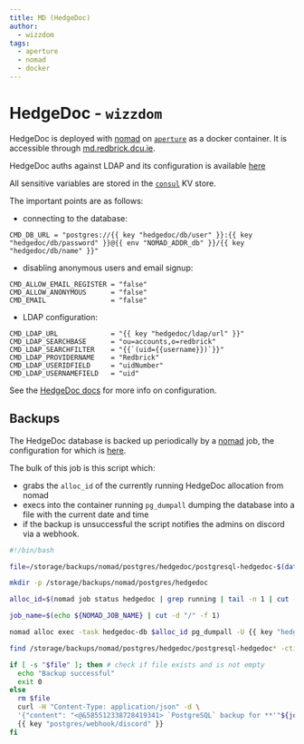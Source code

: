 ```yaml
---
title: MD (HedgeDoc)
author:
  - wizzdom
tags:
  - aperture
  - nomad
  - docker
---
```


# HedgeDoc - `wizzdom`

HedgeDoc is deployed with [nomad](nomad.md) on [`aperture`](../hardware/aperture/index.md) as a docker container. It is accessible through [md.redbrick.dcu.ie](https://md.redbrick.dcu.ie).

HedgeDoc auths against LDAP and its configuration is available [here](https://github.com/redbrick/nomad/blob/master/jobs/services/hedgedoc.hcl)

All sensitive variables are stored in the [`consul`](consul.md) KV store. 

The important points are as follows:

- connecting to the database:

```hcl title="Nomad"
CMD_DB_URL = "postgres://{{ key "hedgedoc/db/user" }}:{{ key "hedgedoc/db/password" }}@{{ env "NOMAD_ADDR_db" }}/{{ key "hedgedoc/db/name" }}"
```

- disabling anonymous users and email signup:

```hcl title="Nomad"
CMD_ALLOW_EMAIL_REGISTER = "false"
CMD_ALLOW_ANONYMOUS      = "false"
CMD_EMAIL                = "false"
```

- LDAP configuration:

```hcl title="Nomad"
CMD_LDAP_URL             = "{{ key "hedgedoc/ldap/url" }}"
CMD_LDAP_SEARCHBASE      = "ou=accounts,o=redbrick"
CMD_LDAP_SEARCHFILTER    = "{{`(uid={{username}})`}}"
CMD_LDAP_PROVIDERNAME    = "Redbrick"
CMD_LDAP_USERIDFIELD     = "uidNumber"
CMD_LDAP_USERNAMEFIELD   = "uid"
```

See the [HedgeDoc docs](https://docs.hedgedoc.org/configuration/) for more info on configuration. 

## Backups

The HedgeDoc database is backed up periodically by a [nomad](nomad.md) job, the configuration for which is [here](https://github.com/redbrick/nomad/blob/master/jobs/services/hedgedoc-backup.hcl).

The bulk of this job is this script which:

- grabs the `alloc_id` of the currently running HedgeDoc allocation from nomad
- execs into the container running `pg_dumpall` dumping the database into a file with the current date and time
- if the backup is unsuccessful the script notifies the admins on discord via a webhook.

```bash
#!/bin/bash

file=/storage/backups/nomad/postgres/hedgedoc/postgresql-hedgedoc-$(date +%Y-%m-%d_%H-%M-%S).sql

mkdir -p /storage/backups/nomad/postgres/hedgedoc

alloc_id=$(nomad job status hedgedoc | grep running | tail -n 1 | cut -d " " -f 1)

job_name=$(echo ${NOMAD_JOB_NAME} | cut -d "/" -f 1)

nomad alloc exec -task hedgedoc-db $alloc_id pg_dumpall -U {{ key "hedgedoc/db/user" }} > "${file}"

find /storage/backups/nomad/postgres/hedgedoc/postgresql-hedgedoc* -ctime +3 -exec rm {} \; || true

if [ -s "$file" ]; then # check if file exists and is not empty
  echo "Backup successful"
  exit 0
else
  rm $file
  curl -H "Content-Type: application/json" -d \
  '{"content": "<@&585512338728419341> `PostgreSQL` backup for **'"${job_name}"'** has just **FAILED**\nFile name: `'"$file"'`\nDate: `'"$(TZ=Europe/Dublin date)"'`\nTurn off this script with `nomad job stop '"${job_name}"'` \n\n## Remember to restart this backup job when fixed!!!"}' \
  {{ key "postgres/webhook/discord" }}
fi
```
